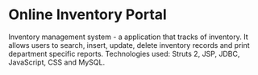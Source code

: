 # Online Inventory Portal
Inventory management system - a application that tracks of inventory. It allows users to search, insert, update, delete inventory records and print department specific reports. Technologies used: Struts 2, JSP, JDBC, JavaScript, CSS and MySQL.
